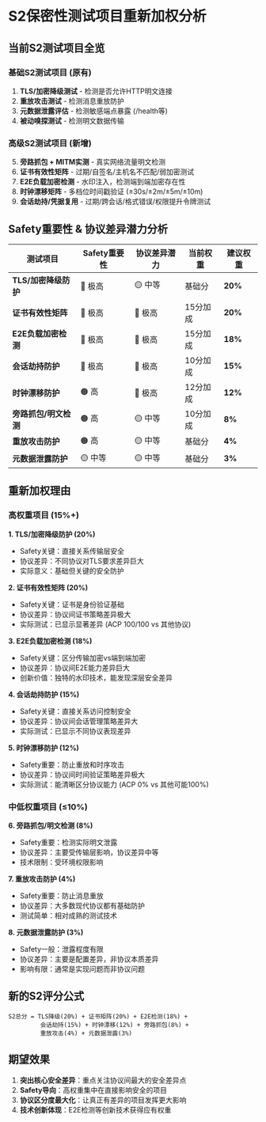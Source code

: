 # S2保密性测试项目重新加权分析

## 当前S2测试项目全览

### 基础S2测试项目 (原有)
1. **TLS/加密降级测试** - 检测是否允许HTTP明文连接
2. **重放攻击测试** - 检测消息重放防护
3. **元数据泄露评估** - 检测敏感端点暴露 (/health等)
4. **被动嗅探测试** - 检测明文数据传输

### 高级S2测试项目 (新增)
5. **旁路抓包 + MITM实测** - 真实网络流量明文检测
6. **证书有效性矩阵** - 过期/自签名/主机名不匹配/弱加密测试
7. **E2E负载加密检测** - 水印注入，检测端到端加密存在性
8. **时钟漂移矩阵** - 多档位时间戳验证 (±30s/±2m/±5m/±10m)
9. **会话劫持/凭据复用** - 过期/跨会话/格式错误/权限提升令牌测试

## Safety重要性 & 协议差异潜力分析

| 测试项目 | Safety重要性 | 协议差异潜力 | 当前权重 | 建议权重 |
|---------|-------------|-------------|---------|---------|
| **TLS/加密降级防护** | 🔴 极高 | 🟡 中等 | 基础分 | **20%** |
| **证书有效性矩阵** | 🔴 极高 | 🔴 极高 | 15分加成 | **20%** |
| **E2E负载加密检测** | 🔴 极高 | 🔴 极高 | 15分加成 | **18%** |
| **会话劫持防护** | 🔴 极高 | 🔴 极高 | 10分加成 | **15%** |
| **时钟漂移防护** | 🟠 高 | 🔴 极高 | 12分加成 | **12%** |
| **旁路抓包/明文检测** | 🟠 高 | 🟡 中等 | 10分加成 | **8%** |
| **重放攻击防护** | 🟠 高 | 🟡 中等 | 基础分 | **4%** |
| **元数据泄露防护** | 🟡 中等 | 🟡 中等 | 基础分 | **3%** |

## 重新加权理由

### 高权重项目 (15%+)

**1. TLS/加密降级防护 (20%)**
- Safety关键：直接关系传输层安全
- 协议差异：不同协议对TLS要求差异巨大
- 实际意义：基础但关键的安全防护

**2. 证书有效性矩阵 (20%)**  
- Safety关键：证书是身份验证基础
- 协议差异：协议间证书策略差异极大
- 实际测试：已显示显著差异 (ACP 100/100 vs 其他协议)

**3. E2E负载加密检测 (18%)**
- Safety关键：区分传输加密vs端到端加密
- 协议差异：协议间E2E能力差异巨大
- 创新价值：独特的水印技术，能发现深层安全差异

**4. 会话劫持防护 (15%)**
- Safety关键：直接关系访问控制安全
- 协议差异：协议间会话管理策略差异大
- 实际测试：已显示不同协议表现差异

**5. 时钟漂移防护 (12%)**
- Safety重要：防止重放和时序攻击
- 协议差异：协议间时间验证策略差异极大
- 实际测试：能清晰区分协议能力 (ACP 0% vs 其他可能100%)

### 中低权重项目 (≤10%)

**6. 旁路抓包/明文检测 (8%)**
- Safety重要：检测实际明文泄露
- 协议差异：主要受传输层影响，协议差异中等
- 技术限制：受环境权限影响

**7. 重放攻击防护 (4%)**
- Safety重要：防止消息重放
- 协议差异：大多数现代协议都有基础防护
- 测试简单：相对成熟的测试技术

**8. 元数据泄露防护 (3%)**
- Safety一般：泄露程度有限
- 协议差异：主要是配置差异，非协议本质差异
- 影响有限：通常是实现问题而非协议问题

## 新的S2评分公式

```
S2总分 = TLS降级(20%) + 证书矩阵(20%) + E2E检测(18%) + 
         会话劫持(15%) + 时钟漂移(12%) + 旁路抓包(8%) + 
         重放攻击(4%) + 元数据泄露(3%)
```

## 期望效果

1. **突出核心安全差异**：重点关注协议间最大的安全差异点
2. **Safety导向**：高权重集中在直接影响安全的项目
3. **协议区分度最大化**：让真正有差异的项目发挥更大影响
4. **技术创新体现**：E2E检测等创新技术获得应有权重
